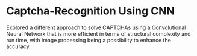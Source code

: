 # Captcha-Recognition Using CNN
Explored a different approach to solve CAPTCHAs using a Convolutional Neural Network that is more efficient in terms of structural complexity and run time, with image processing being a possibility to enhance the accuracy.
